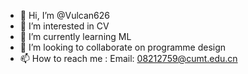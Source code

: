 - 👋 Hi, I’m @Vulcan626
- 👀 I’m interested in CV
- 🌱 I’m currently learning ML
- 💞️ I’m looking to collaborate on programme design
- 📫 How to reach me : Email: 08212759@cumt.edu.cn

